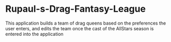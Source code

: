 # Rupaul-s-Drag-Fantasy-League
This application builds a team of drag queens based on the preferences the user enters, and edits the team once the cast of the AllStars season is entered into the application
